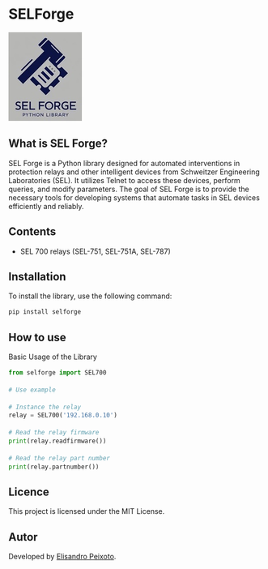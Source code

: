 # SELForge
![Logo SelForge](images/logo_selforge.jpg)

&#x20;&#x20;

## What is SEL Forge?

SEL Forge is a Python library designed for automated interventions in protection relays and other intelligent devices from Schweitzer Engineering Laboratories (SEL). It utilizes Telnet to access these devices, perform queries, and modify parameters.
The goal of SEL Forge is to provide the necessary tools for developing systems that automate tasks in SEL devices efficiently and reliably.

## Contents

- SEL 700 relays (SEL-751, SEL-751A, SEL-787)


## Installation

To install the library, use the following command:

```bash
pip install selforge
```

## How to use

Basic Usage of the Library

```python
from selforge import SEL700

# Use example

# Instance the relay
relay = SEL700('192.168.0.10')

# Read the relay firmware
print(relay.readfirmware())

# Read the relay part number
print(relay.partnumber())

```

## Licence

This project is licensed under the MIT License.

## Autor

Developed by [Elisandro Peixoto](https://github.com/ElisandroPeixoto).
